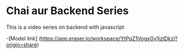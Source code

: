 # Chai aur Backend Series

This is a video series on backend with javascript

-[Model link] (https://app.eraser.io/workspace/YtPqZ1VogxGy1jzIDkzj?origin=share)